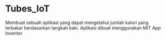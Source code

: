 # Tubes_IoT
Membuat sebuah aplikasi yang dapat mengetahui jumlah kalori yang terbakar berdasarkan langkah kaki. Aplikasi dibuat menggunakan MIT App Inventor
